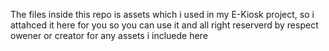 The files inside this repo is assets which i used in my E-Kiosk project, so i attahced it here for you so you can use it and all right reserverd by respect owener or creator for any assets i incluede here
